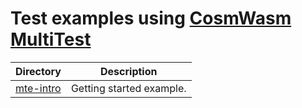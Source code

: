# Test examples using [CosmWasm MultiTest](https://crates.io/crates/cw-multi-test)

| Directory                | Description              |
|--------------------------|--------------------------|
| [mte-intro](./mte-intro) | Getting started example. |

